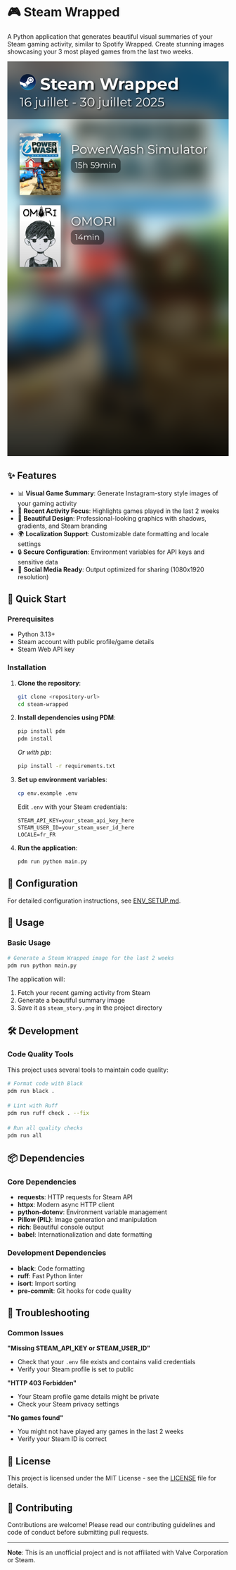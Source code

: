 # 🎮 Steam Wrapped

A Python application that generates beautiful visual summaries of your Steam gaming activity, similar to Spotify Wrapped. Create stunning images showcasing your 3 most played games from the last two weeks.

![Steam Wrapped Example](steam_story.png)

## ✨ Features

- 📊 **Visual Game Summary**: Generate Instagram-story style images of your gaming activity
- 🎯 **Recent Activity Focus**: Highlights games played in the last 2 weeks
- 🎨 **Beautiful Design**: Professional-looking graphics with shadows, gradients, and Steam branding
- 🌍 **Localization Support**: Customizable date formatting and locale settings
- 🔒 **Secure Configuration**: Environment variables for API keys and sensitive data
- 📱 **Social Media Ready**: Output optimized for sharing (1080x1920 resolution)

## 🚀 Quick Start

### Prerequisites

- Python 3.13+
- Steam account with public profile/game details
- Steam Web API key

### Installation

1. **Clone the repository**:
   ```bash
   git clone <repository-url>
   cd steam-wrapped
   ```

2. **Install dependencies using PDM**:
   ```bash
   pip install pdm
   pdm install
   ```

   *Or with pip*:
   ```bash
   pip install -r requirements.txt
   ```

3. **Set up environment variables**:
   ```bash
   cp env.example .env
   ```

   Edit `.env` with your Steam credentials:
   ```env
   STEAM_API_KEY=your_steam_api_key_here
   STEAM_USER_ID=your_steam_user_id_here
   LOCALE=fr_FR
   ```

4. **Run the application**:
   ```bash
   pdm run python main.py
   ```

## 🔧 Configuration

For detailed configuration instructions, see [ENV_SETUP.md](ENV_SETUP.md).

## 🎯 Usage

### Basic Usage

```bash
# Generate a Steam Wrapped image for the last 2 weeks
pdm run python main.py
```

The application will:
1. Fetch your recent gaming activity from Steam
2. Generate a beautiful summary image
3. Save it as `steam_story.png` in the project directory

## 🛠️ Development

### Code Quality Tools

This project uses several tools to maintain code quality:

```bash
# Format code with Black
pdm run black .

# Lint with Ruff
pdm run ruff check . --fix

# Run all quality checks
pdm run all
```

## 📦 Dependencies

### Core Dependencies
- **requests**: HTTP requests for Steam API
- **httpx**: Modern async HTTP client
- **python-dotenv**: Environment variable management
- **Pillow (PIL)**: Image generation and manipulation
- **rich**: Beautiful console output
- **babel**: Internationalization and date formatting

### Development Dependencies
- **black**: Code formatting
- **ruff**: Fast Python linter
- **isort**: Import sorting
- **pre-commit**: Git hooks for code quality

## 🐛 Troubleshooting

### Common Issues

**"Missing STEAM_API_KEY or STEAM_USER_ID"**
- Check that your `.env` file exists and contains valid credentials
- Verify your Steam profile is set to public

**"HTTP 403 Forbidden"**
- Your Steam profile game details might be private
- Check your Steam privacy settings

**"No games found"**
- You might not have played any games in the last 2 weeks
- Verify your Steam ID is correct

## 📜 License

This project is licensed under the MIT License - see the [LICENSE](LICENSE) file for details.

## 🤝 Contributing

Contributions are welcome! Please read our contributing guidelines and code of conduct before submitting pull requests.

---

**Note**: This is an unofficial project and is not affiliated with Valve Corporation or Steam.
